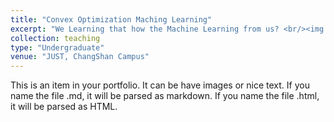 ```yaml
---
title: "Convex Optimization Maching Learning"
excerpt: "We Learning that how the Machine Learning from us? <br/><img src='/images/AImethods.jpg'>"
collection: teaching    
type: "Undergraduate"
venue: "JUST, ChangShan Campus"
---
```


This is an item in your portfolio. It can be have images or nice text. If you name the file .md, it will be parsed as markdown. If you name the file .html, it will be parsed as HTML. 
